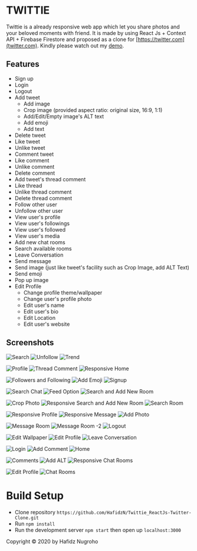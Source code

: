 # TWITTIE

Twittie is a already responsive web app which let you share photos and your beloved moments with friend. It is made by using React Js + Context API + Firebase Firestore and proposed as a clone for [https://twitter.com](twitter.com). Kindly please watch out my [demo](https://www.youtube.com/watch?v=64P6-439q8A&t=21s).


## Features
* Sign up
* Login
* Logout
* Add tweet
    * Add image
    * Crop image (provided aspect ratio: original size, 16:9, 1:1)
    * Add/Edit/Empty image's ALT text
    * Add emoji
    * Add text 
* Delete tweet 
* Like tweet
* Unlike tweet
* Comment tweet
* Like comment
* Unlike comment
* Delete comment
* Add tweet's thread comment 
* Like  thread
* Unlike thread comment
* Delete thread comment 
* Follow other user
* Unfollow other user
* View user's profile
* View user's followings
* View user's followed
* View user's media
* Add new chat rooms
* Search available rooms
* Leave Conversation
* Send message 
* Send image (just like tweet's facility such as Crop Image, add ALT Text)
* Send emoji
* Pop up image
* Edit Profile
    * Change profile theme/wallpaper
    * Change user's profile photo
    * Edit user's name
    * Edit user's bio
    * Edit Location
    * Edit user's website


## Screenshots
![Search](https://res.cloudinary.com/smilj4npj4nic/image/upload/v1603331797/Search_zeclav.png)
![Unfollow](https://res.cloudinary.com/smilj4npj4nic/image/upload/v1603331790/Unfollow_yfpijr.png)
![Trend](https://res.cloudinary.com/smilj4npj4nic/image/upload/v1603331788/Trend_fo2pur.png)

![Profile](https://res.cloudinary.com/smilj4npj4nic/image/upload/v1603331779/Profile_dhtkpp.png)
![Thread Comment](https://res.cloudinary.com/smilj4npj4nic/image/upload/v1603331777/Thread_Comments_yypf3f.png)
![Responsive Home](https://res.cloudinary.com/smilj4npj4nic/image/upload/v1603331777/Responsive_Home_fqmxz9.png)

![Followers and Following](https://res.cloudinary.com/smilj4npj4nic/image/upload/v1603331773/Followers_And_Following_tqofga.png)
![Add Emoji](https://res.cloudinary.com/smilj4npj4nic/image/upload/v1603331773/Add_Snippet_zilzar.png)
![Signup](https://res.cloudinary.com/smilj4npj4nic/image/upload/v1603331771/Signup_pzezv3.png)

![Search Chat](https://res.cloudinary.com/smilj4npj4nic/image/upload/v1603331770/Search_Chat_xdc3ch.png)
![Feed Option](https://res.cloudinary.com/smilj4npj4nic/image/upload/v1603331769/Feed_Option_obrumv.png)
![Search and Add New Room](https://res.cloudinary.com/smilj4npj4nic/image/upload/v1603331766/Search_User_Chat_nqb6oa.png)

![Crop Photo](https://res.cloudinary.com/smilj4npj4nic/image/upload/v1603331766/Crop_Photo_tfldfk.png)
![Responsive Search and Add New Room](https://res.cloudinary.com/smilj4npj4nic/image/upload/v1603331765/Search_User_Chat_Responsive_sbdqyh.png)
![Search Room](https://res.cloudinary.com/smilj4npj4nic/image/upload/v1603331764/Search_Chat_-_2_rg3tub.png)

![Responsive Profile](https://res.cloudinary.com/smilj4npj4nic/image/upload/v1603331762/Profile_Responsive_irxyzx.png)
![Responsive Message](https://res.cloudinary.com/smilj4npj4nic/image/upload/v1603331762/Message_Responsive_mefft6.png)
![Add Photo](https://res.cloudinary.com/smilj4npj4nic/image/upload/v1603331761/Add_Photo_cwbf4y.png)

![Message Room](https://res.cloudinary.com/smilj4npj4nic/image/upload/v1603331758/Message_-_2_Add_Photo_vyfx0v.png)
![Message Room -2](https://res.cloudinary.com/smilj4npj4nic/image/upload/v1603331754/Message_-_1_tcxgra.png)
![Logout](https://res.cloudinary.com/smilj4npj4nic/image/upload/v1603331752/Logout_ho3h4g.png)

![Edit Wallpaper](https://res.cloudinary.com/smilj4npj4nic/image/upload/v1603331749/Edit_Wallpaper_eoblwz.png)
![Edit Profile](https://res.cloudinary.com/smilj4npj4nic/image/upload/v1603331743/Edit_Profile_rbhger.png)
![Leave Conversation](https://res.cloudinary.com/smilj4npj4nic/image/upload/v1603331740/Leave_Conversation_pjjgh5.png)

![Login](https://res.cloudinary.com/smilj4npj4nic/image/upload/v1603331739/Login_eijfjr.png)
![Add Comment](https://res.cloudinary.com/smilj4npj4nic/image/upload/v1603331738/Add_Comment_vp2nga.png)
![Home](https://res.cloudinary.com/smilj4npj4nic/image/upload/v1603331737/Home_svr7po.png)

![Comments](https://res.cloudinary.com/smilj4npj4nic/image/upload/v1603331720/Comments_edtqbw.png)
![Add ALT](https://res.cloudinary.com/smilj4npj4nic/image/upload/v1603331719/Add_Alt_Photo_uiahqw.png)
![Responsive Chat Rooms](https://res.cloudinary.com/smilj4npj4nic/image/upload/v1603331712/Chat_Room_Responsive_ystb3f.png)

![Edit Profile](https://res.cloudinary.com/smilj4npj4nic/image/upload/v1603331732/Edit_Profile_-_1_kgevn2.png)
![Chat Rooms](https://res.cloudinary.com/smilj4npj4nic/image/upload/v1603331720/Chat_Room_bxzuxt.png)

# Build Setup
* Clone repository `https://github.com/HafidzN/Twittie_ReactJs-Twitter-Clone.git`
* Run `npm install`
* Run the development server  `npm start` then open up `localhost:3000`



Copyright © 2020 by Hafidz Nugroho
